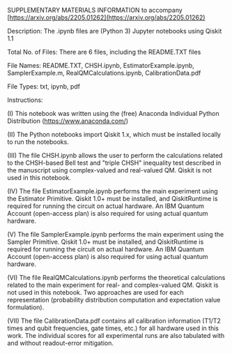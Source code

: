 SUPPLEMENTARY MATERIALS INFORMATION to accompany [https://arxiv.org/abs/2205.01262](https://arxiv.org/abs/2205.01262)

Description: The .ipynb files are (Python 3) Jupyter notebooks using Qiskit 1.1

Total No. of Files: There are 6 files, including the README.TXT files

File Names:  README.TXT, CHSH.ipynb, EstimatorExample.ipynb, SamplerExample.m, RealQMCalculations.ipynb, CalibrationData.pdf

File Types:  txt, ipynb, pdf

Instructions: 

(I) This notebook was written using the (free) Anaconda Individual Python Distribution (https://www.anaconda.com/)

(II) The Python notebooks import Qiskit 1.x, which must be installed locally to run the notebooks. 

(III) The file CHSH.ipynb allows the user to perform the calculations related to the CHSH-based Bell test and "triple CHSH" inequality test described in the manuscript using complex-valued and real-valued QM. Qiskit is not used in this notebook.

(IV) The file EstimatorExample.ipynb performs the main experiment using the Estimator Primitive. Qiskit 1.0+ must be installed, and QiskitRuntime is required for running the circuit on actual hardware. An IBM Quantum Account (open-access plan) is also required for using actual quantum hardware.

(V) The file SamplerExample.ipynb performs the main experiment using the Sampler Primitive. Qiskit 1.0+ must be installed, and QiskitRuntime is required for running the circuit on actual hardware. An IBM Quantum Account (open-access plan) is also required for using actual quantum hardware.

(VI) The file RealQMCalculations.ipynb performs the theoretical calculations related to the main experiment for real- and complex-valued QM. Qiskit is not used in this notebook. Two approaches are used for each representation (probability distribution computation and expectation value formulation).

(VII) The file CalibrationData.pdf contains all calibration information (T1/T2 times and qubit frequencies, gate times, etc.) for all hardware used in this work. The individual scores for all experimental runs are also tabulated with and without readout-error mitigation.


